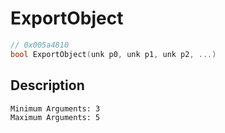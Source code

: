 # ExportObject
```c
// 0x005a4810
bool ExportObject(unk p0, unk p1, unk p2, ...)
```
## Description
```
Minimum Arguments: 3
Maximum Arguments: 5
```
